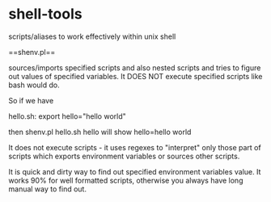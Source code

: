 shell-tools
===========

scripts/aliases to work effectively within unix shell


==shenv.pl==

sources/imports specified scripts and also nested scripts and tries to figure out values of specified variables.
It DOES NOT execute specified scripts like bash would do.

So if we have

hello.sh:
export hello="hello world"

then 
shenv.pl hello.sh hello
will show
hello=hello world

It does not execute scripts - it uses regexes to "interpret" only those part of scripts which exports environment variables or sources other scripts.

It is quick and dirty way to find out specified environment variables value.
It works 90% for well formatted scripts, otherwise you always have long manual way to find out.

